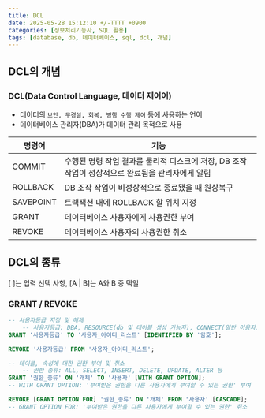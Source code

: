 ```yaml
---
title: DCL
date: 2025-05-28 15:12:10 +/-TTTT +0900
categories: [정보처리기능사, SQL 활용]
tags: [database, db, 데이터베이스, sql, dcl, 개념]
---
```


## DCL의 개념
### DCL(Data Control Language, 데이터 제어어)
* 데이터의 `보안, 무경설, 회복, 병행 수행 제어` 등에 사용하는 언어
* 데이터베이스 관리자(DBA)가 데이터 관리 목적으로 사용

|명령어|기능|
|------|---|
|COMMIT|수행된 명령 작업 결과를 물리적 디스크에 저장, DB 조작 작업이 정상적으로 완료됨을 관리자에게 알림|
|ROLLBACK|DB 조작 작업이 비정상적으로 종료됐을 때 원상복구|
|SAVEPOINT|트랙잭션 내에 ROLLBACK 할 위치 지정|
|GRANT|데이터베이스 사용자에게 사용권한 부여|
|REVOKE|데이터베이스 사용자의 사용권한 취소|

## DCL의 종류
[ ]는 입력 선택 사항, [A | B]는 A와 B 중 택일

### GRANT / REVOKE
```sql
-- 사용자등급 지정 및 해제
    -- 사용자등급: DBA, RESOURCE(db 및 테이블 생성 가능자), CONNECT(일반 이용자)
GRANT '사용자등급' TO '사용자_아이디_리스트' [IDENTIFIED BY '암호'];

REVOKE '사용자등급' FROM '사용자_아이디_리스트';

-- 테이블, 속성에 대한 권한 부여 및 취소
    -- 권한 종류: ALL, SELECT, INSERT, DELETE, UPDATE, ALTER 등
GRANT '권한_종류' ON '개체' TO '사용자' [WITH GRANT OPTION];
-- WITH GRANT OPTION: '부여받은 권한을 다른 사용자에게 부여할 수 있는 권한' 부여

REVOKE [GRANT OPTION FOR] '권한_종류' ON '개체' FROM '사용자' [CASCADE];
-- GRANT OPTION FOR: '부여받은 권한을 다른 사용자에게 부여할 수 있는 권한' 취소
```